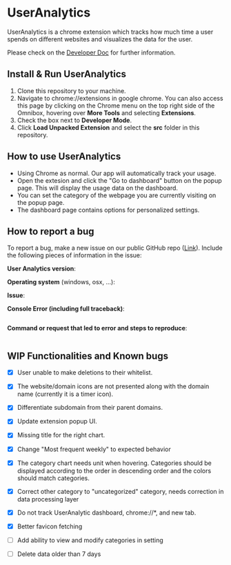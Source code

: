 # UserAnalytics

UserAnalytics is a chrome extension which tracks how much time a user spends on different websites and visualizes the data for the user.

Please check on the <a href="https://github.com/patrick-sharp/UserAnalytics/blob/main/src/README.md">Developer Doc</a> for further information.

## Install & Run UserAnalytics
1. Clone this repository to your machine.
2. Navigate to chrome://extensions in google chrome. You can also access this page by clicking on the Chrome menu on the top right side of the Omnibox, hovering over **More Tools** and selecting **Extensions**.
3. Check the box next to **Developer Mode**.
4. Click **Load Unpacked Extension** and select the **src** folder in this repository.

## How to use UserAnalytics
- Using Chrome as normal. Our app will automatically track your usage. 
- Open the extesion and click the "Go to dashboard" button on the popup page. This will display the usage data on the dashboard.
- You can set the category of the webpage you are currently visiting on the popup page.
- The dashboard page contains options for personalized settings.


## How to report a bug

To report a bug, make a new issue on our public GitHub repo ([Link](https://github.com/patrick-sharp/UserAnalytics)). Include the following pieces of information in the issue:

<!-- THIS INFORMATION IS MANDATORY - YOUR ISSUE WILL BE CLOSED IF IT IS MISSING.
Please format any code or console output with three ticks ``` above and below. -->

**User Analytics version**:

**Operating system** (windows, osx, ...):

**Issue**:



**Console Error (including full traceback)**:
```

```

**Command or request that led to error and steps to reproduce**:
```

```


## WIP Functionalities and Known bugs
- [x] User unable to make deletions to their whitelist.
- [x] The website/domain icons are not presented along with the domain name (currently it is a timer icon).
- [X] Differentiate subdomain from their parent domains.
- [x] Update extension popup UI.
- [x] Missing title for the right chart.
- [X] Change "Most frequent weekly" to expected behavior
- [x] The category chart needs unit when hovering. Categories should be displayed according to the order in descending order and the colors should match categories.
- [x] Correct other category to "uncategorized" category, needs correction in data processing layer
- [x] Do not track UserAnalytic dashboard, chrome://*, and new tab.
- [x] Better favicon fetching
- [ ] Add ability to view and modify categories in setting
- [ ] Delete data older than 7 days

